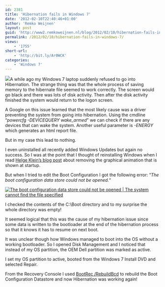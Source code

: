 ```yaml
---
id: 2381
title: 'Hibernation fails in Windows 7'
date: '2012-02-10T22:40:46+01:00'
author: 'Remko Weijnen'
layout: post
guid: 'http://www2.remkoweijnen.nl/blog/2012/02/10/hibernation-fails-in-windows-7/'
permalink: /2012/02/10/hibernation-fails-in-windows-7/
views:
    - '1755'
short-url:
    - 'http://bit.ly/Ar0WCK'
categories:
    - 'Windows 7'
---
```


![](http://4.bp.blogspot.com/_xZlqc9CDR-Q/TTmOZOl7OSI/AAAAAAAAADU/0N5ruIdeUcg/s1600/hibernate.gif)A while ago my Windows 7 laptop suddenly refused to go into Hibernation. The strange thing was that the whole process of saving memory to the hibernate file seemed to work correctly. The screen would go black and there was lots of disk activity. Then after the disk activity finished the system would return to the logon screen.

A Google on this issue learned that the most likely cause was a driver preventing the system from going into hibernation. Using the cmdline “*powercfg -DEVICEQUERY wake\_armed*” we can check if there are any devices that can wake the system. Another useful parameter is *-ENERGY* which generates an html report file.

But in my case this lead to nothing.

I even uninstalled all recently added Windows Updates but again no success. So I was at the point that I thought of reinstalling Windows when I read [Helge Klein’s blog post](http://helgeklein.com/blog/2012/02/how-to-speed-up-your-windows-7-boot-time-by-20/) about removing the graphical animation that is shown at startup.

But when I tried to edit the Boot Configuration I got the following error: “*The boot configuration data store could not be opened.*“

[![The boot configuration data store could not be opened | The system cannot find the file specified](http://192.168.40.25:8081/wp-content/uploads/2012/02/image_thumb.png "bcdedit")](http://192.168.40.25:8081/wp-content/uploads/2012/02/image.png)

I checked the contents of the C:\\Boot directory and to my surprise the whole directory was empty!

It seemed logical that this was the cause of my hibernation issue since some data is written to the bootloader at the end of the hibernation process so that it knows it has to resume on next boot.

It was unclear though how Windows managed to boot into the OS without a working bootloader. So I opened Disk Management and I noticed that instead of my OS partition, the OEM Dell partition was marked as active.

I set my OS partition to active, booted from the Windows 7 Install DVD and selected Repair.

From the Recovery Console I used [BootRec /RebuildBcd](http://support.microsoft.com/kb/927392) to rebuild the Boot Configuration Datastore and now Hibernation was working again!